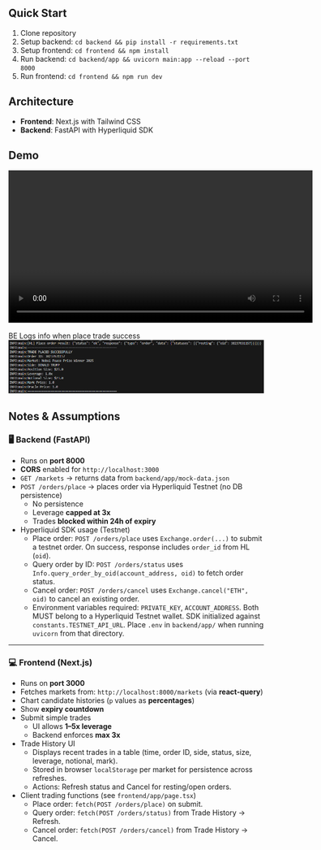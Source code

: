 ## Quick Start
1. Clone repository
2. Setup backend: `cd backend && pip install -r requirements.txt`
3. Setup frontend: `cd frontend && npm install`
4. Run backend: `cd backend/app && uvicorn main:app --reload --port 8000`
5. Run frontend: `cd frontend && npm run dev`

## Architecture
- **Frontend**: Next.js with Tailwind CSS
- **Backend**: FastAPI with Hyperliquid SDK

## Demo
<video src="https://player.vimeo.com/video/1114197353?h=1e65ea3132" controls width="600">
  Your browser does not support the video tag.
</video>

BE Logs info when place trade success
![BE Logs info when place trade success](/demo/log-success.png)

## Notes & Assumptions
### 🖥 Backend (FastAPI)
- Runs on **port 8000**  
- **CORS** enabled for `http://localhost:3000` 
- `GET /markets` → returns data from `backend/app/mock-data.json`  
- `POST /orders/place` → places order via Hyperliquid Testnet (no DB persistence)  
  - No persistence  
  - Leverage **capped at 3x**  
  - Trades **blocked within 24h of expiry**  
- Hyperliquid SDK usage (Testnet)
  - Place order: `POST /orders/place` uses `Exchange.order(...)` to submit a testnet order. On success, response includes `order_id` from HL (`oid`).
  - Query order by ID: `POST /orders/status` uses `Info.query_order_by_oid(account_address, oid)` to fetch order status.
  - Cancel order: `POST /orders/cancel` uses `Exchange.cancel("ETH", oid)` to cancel an existing order.
  - Environment variables required: `PRIVATE_KEY`, `ACCOUNT_ADDRESS`. Both MUST belong to a Hyperliquid Testnet wallet. SDK initialized against `constants.TESTNET_API_URL`. Place `.env` in `backend/app/` when running `uvicorn` from that directory.

---

### 💻 Frontend (Next.js)
- Runs on **port 3000**  
- Fetches markets from: `http://localhost:8000/markets` (via **react-query**)  
- Chart candidate histories (`p` values as **percentages**)  
- Show **expiry countdown**  
- Submit simple trades  
  - UI allows **1–5x leverage**  
  - Backend enforces **max 3x**  
- Trade History UI
  - Displays recent trades in a table (time, order ID, side, status, size, leverage, notional, mark).
  - Stored in browser `localStorage` per market for persistence across refreshes.
  - Actions: Refresh status and Cancel for resting/open orders.
- Client trading functions (see `frontend/app/page.tsx`)
  - Place order: `fetch(POST /orders/place)` on submit.
  - Query order: `fetch(POST /orders/status)` from Trade History → Refresh.
  - Cancel order: `fetch(POST /orders/cancel)` from Trade History → Cancel.
